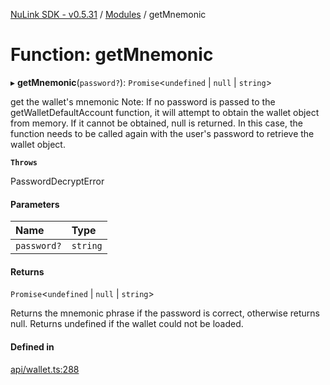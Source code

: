 [NuLink SDK - v0.5.31](../README.md) / [Modules](../modules.md) / getMnemonic

# Function: getMnemonic

▸ **getMnemonic**(`password?`): `Promise`<`undefined` \| ``null`` \| `string`\>

get the wallet's mnemonic
Note:  If no password is passed to the getWalletDefaultAccount function, it will attempt to obtain the wallet object from memory.
If it cannot be obtained, null is returned. In this case, the function needs to be called again with the user's password to retrieve the wallet object.

**`Throws`**

PasswordDecryptError

#### Parameters

| Name | Type |
| :------ | :------ |
| `password?` | `string` |

#### Returns

`Promise`<`undefined` \| ``null`` \| `string`\>

Returns the mnemonic phrase if the password is correct, otherwise returns null. Returns undefined if the wallet could not be loaded.

#### Defined in

[api/wallet.ts:288](https://github.com/NuLink-network/nulink-sdk/blob/f3f9a8b/src/api/wallet.ts#L288)
